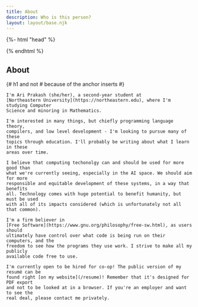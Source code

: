 ```yaml
---
title: About
description: Who is this person?
layout: layout/base.njk
---
```


{%- html "head" %}

<meta name="og:type" content="profile" />
<meta name="profile:first_name" content="Ari" />
<meta name="profile:last_name" content="Prakash" />
<meta name="profile:username" content="ariscript" />
<meta name="profile:gender" content="female" />

{% endhtml %}

<article>
<h1>About</h1> {# h1 and not # because of the anchor inserts #}

    I'm Ari Prakash (she/her), a second-year student at
    [Northeastern University](https://northeastern.edu), where I'm studying Computer
    Science and minoring in Mathematics.

    I'm interested in many things, but chiefly programming language theory,
    compilers, and low level development - I'm looking to pursue many of these
    topics through education. I'll probably be writing about what I learn in these
    areas over time.

    I believe that computing techonolgy can and should be used for more good than
    what we're currently seeing, especially in the AI space. We should aim for more
    responsible and equitable development of these systems, in a way that benefits
    all. Technology comes with huge potential to benefit humanity, but must be used
    with all of its impacts considered (which is unfortunately not all that common).

    I'm a firm believer in
    [Free Software](https://www.gnu.org/philosophy/free-sw.html), as users should
    ultimately have control over what code is being run on their computers, and the
    freedom to see how the programs they use work. I strive to make all my publicly
    available code free to use.

    I'm currently open to be hired for co-op! The public version of my resumé can be
    found right [on my website](/resume)! Remember that it's designed for PDF export
    and not to be looked at in a browser. If you're an employer and want to see the
    real deal, please contact me privately.

</article>
